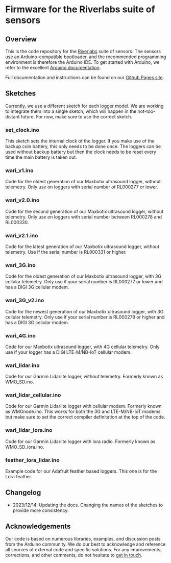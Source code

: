 # Firmware for the Riverlabs suite of sensors

## Overview

This is the code repository for the [Riverlabs](https://riverlabs.uk) suite of sensors. The sensors use an Arduino-compatible bootloader, and the recommended programming environment is therefore the Arduino IDE. To get started with Arduino, we refer to the excellent [Arduino documentation](https://www.arduino.cc/en/Guide/HomePage).

Full documentation and instructions can be found on our [Github Pages site](https://ichydro.github.io/Riverlabs/).

## Sketches

Currently, we use a different sketch for each logger model. We are working to integrate them into a single sketch, which will happen in the not-too-distant future. For now, make sure to use the correct sketch.

### set_clock.ino

This sketch sets the internal clock of the logger. If you make use of the backup coin battery, this only needs to be done once. The loggers can be used without backup battery but then the clock needs to be reset every time the main battery is taken out.

### wari_v1.ino

Code for the oldest generation of our Maxbotix ultrasound logger, without telemetry. Only use on loggers with serial number of RL000277 or lower.

### wari_v2.0.ino

Code for the second generation of our Maxbotix ultrasound logger, without telemetry. Only use on loggers with serial number between RL000278 and RL000330.

### wari_v2.1.ino

Code for the latest generation of our Maxbotix ultrasound logger, without telemetry. Use if the serial number is RL000331 or higher.

### wari_3G.ino

Code for the oldest generation of our Maxbotix ultrasound logger, with 3G cellular telemetry. Only use if your serial number is RL000277 or lower and has a DIGI 3G cellular modem.

### wari_3G_v2.ino

Code for the newest generation of our Maxbotix ultrasound logger, with 3G cellular telemetry. Only use if your serial number is RL000278 or higher and has a DIGI 3G cellular modem.

### wari_4G.ino

Code for our Maxbotix ultrasound logger, with 4G cellular telemetry. Only use if your logger has a DIGI LTE-M/NB-IoT cellular modem.

### wari_lidar.ino

Code for our Garmin Lidarlite logger, without telemetry. Formerly known as WMO_SD.ino.

### wari_lidar_cellular.ino

Code for our Garmin Lidarlite logger with cellular modem. Formerly known as WMOnode.ino. This works for both the 3G and LTE-M/NB-IoT modems but make sure to set the correct compiler definitation at the top of the code.

### wari_lidar_lora.ino

Code for our Garmin Lidarlite logger with lora radio. Formerly known as WMO_SD_lora.ino.

### feather_lora_lidar.ino

Example code for our Adafruit feather based loggers. This one is for the Lora feather.

## Changelog


* 2023/12/14: Updating the docs. Changing the names of the sketches to provide more consistency.


## Acknowledgements

Our code is based on numerous libraries, examples, and discussion posts from the Arduino community. We do our best to acknowledge and reference all sources of external code and specific solutions. For any improvements, corrections, and other comments, do not hesitate to [get in touch](https://www.imperial.ac.uk/people/w.buytaert). 








